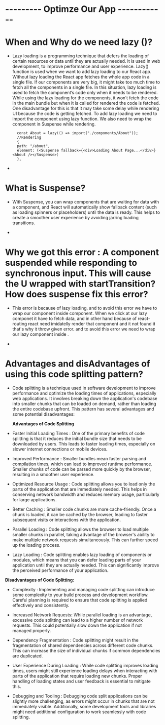 # --------- Optimze Our App ------------

# When and Why do we need lazy ()?

- Lazy loading is a programming technique that defers the loading of certain resources or data until they are actually needed. It is used in web development, to improve performance and user experience.
  Lazy() function is used when we want to add lazy loading to our React app. Without lazy loading the React app fetches the whole app code in a single file. If our components are very big, it might take too much time to fetch all the components in a single file. In this situation, lazy loading is used to fetch the component’s code only when it needs to be rendered. While using the lazy loading for the components, it won’t fetch the code in the main bundle but when it is called for rendered the code is fetched. One disadvantage for this is that it may take some delay while rendering UI because the code is getting fetched. To add lazy loading we need to import the component using lazy function. We also need to wrap the component in Suspense while rendering.

        const About = lazy(() => import("./components/About"));
        //Rendering
        {
        path: "/about",
        element: (<Suspense fallback={<div>Loading About Page...</div>} <About /></Suspense>)
        },

-

# What is Suspense?

- With Suspense, you can wrap components that are waiting for data with a <Suspense> component, and React will automatically show fallback content (such as loading spinners or placeholders) until the data is ready. This helps to create a smoother user experience by avoiding jarring loading transitions.

-

# Why we got this error : A component suspended while responding to synchronous input. This will cause the U wrapped with startTransition? How does suspense fix this error?

- This error is because of lazy loading, and to avoid this error we have to wrap our component inside <suspense> component. When we click at our lazy componet it have to fetch data, and in other hand because of react-routing react need imidatelly render that component and it not found it that's why it throw given error. and to avoid this error we need to wrap our lazy component inside <suspense>.

-

# Advantages and disAdvantages of using this code splitting pattern?

- Code splitting is a technique used in software development to improve performance and optimize the loading times of applications, especially web applications. It involves breaking down the application's codebase into smaller chunks that can be loaded on demand, rather than loading the entire codebase upfront. This pattern has several advantages and some potential disadvantages:

  **Advantages of Code Splitting**

- Faster Initial Loading Times : One of the primary benefits of code splitting is that it reduces the initial bundle size that needs to be downloaded by users. This leads to faster loading times, especially on slower internet connections or mobile devices.

- Improved Performance : Smaller bundles mean faster parsing and compilation times, which can lead to improved runtime performance. Smaller chunks of code can be parsed more quickly by the browser, resulting in a smoother user experience.

- Optimized Resource Usage : Code splitting allows you to load only the parts of the application that are immediately needed. This helps in conserving network bandwidth and reduces memory usage, particularly for large applications.

- Better Caching : Smaller code chunks are more cache-friendly. Once a chunk is loaded, it can be cached by the browser, leading to faster subsequent visits or interactions with the application.

- Parallel Loading : Code splitting allows the browser to load multiple smaller chunks in parallel, taking advantage of the browser's ability to make multiple network requests simultaneously. This can further speed up the loading process.

- Lazy Loading : Code splitting enables lazy loading of components or modules, which means that you can defer loading parts of your application until they are actually needed. This can significantly improve the perceived performance of your application.

**Disadvantages of Code Splitting:**

- Complexity : Implementing and managing code splitting can introduce some complexity to your build process and development workflow. Careful planning is required to ensure that code splitting is applied effectively and consistently.

- Increased Network Requests: While parallel loading is an advantage, excessive code splitting can lead to a higher number of network requests. This could potentially slow down the application if not managed properly.

- Dependency Fragmentation : Code splitting might result in the fragmentation of shared dependencies across different code chunks. This can increase the size of individual chunks if common dependencies are duplicated.

- User Experience During Loading : While code splitting improves loading times, users might still experience loading delays when interacting with parts of the application that require loading new chunks. Proper handling of loading states and user feedback is essential to mitigate this.

- Debugging and Tooling : Debugging code split applications can be slightly more challenging, as errors might occur in chunks that are not immediately visible. Additionally, some development tools and libraries might need additional configuration to work seamlessly with code splitting.
